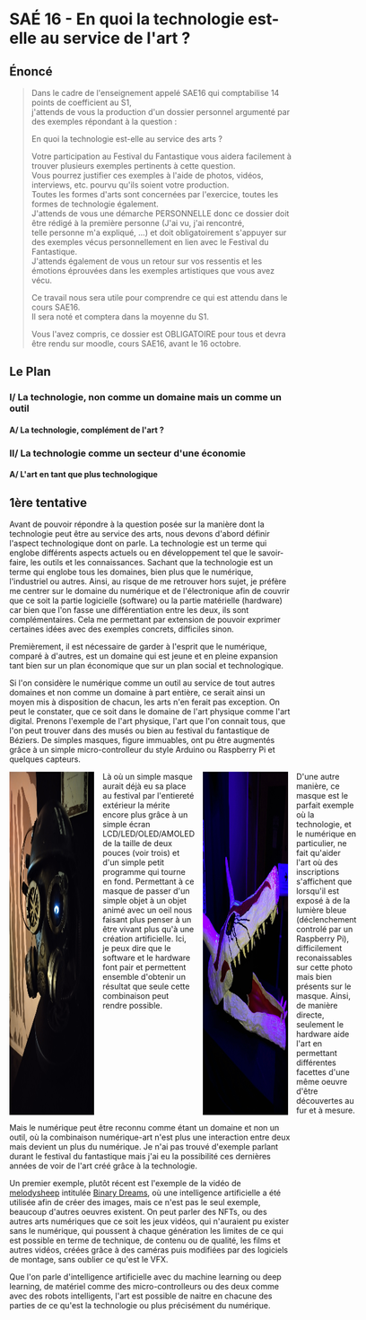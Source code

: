 # SAÉ 16 - En quoi la technologie est-elle au service de l'art ?

## Énoncé

> Dans le cadre de l'enseignement appelé SAE16 qui comptabilise 14 points de coefficient au S1,\
> j'attends de vous la production d'un dossier personnel argumenté par des exemples répondant à la question :
>
> En quoi la technologie est-elle au service des arts ?
>
> Votre participation au Festival du Fantastique vous aidera facilement à trouver plusieurs exemples pertinents à cette question.\
> Vous pourrez justifier ces exemples à l'aide de photos, vidéos, interviews, etc. pourvu qu'ils soient votre production.\
> Toutes les formes d'arts sont concernées par l'exercice, toutes les formes de technologie également.\
> J'attends de vous une démarche PERSONNELLE donc ce dossier doit être rédigé à la première personne (J'ai vu, j'ai rencontré,\
> telle personne m'a expliqué, ...) et doit obligatoirement s'appuyer sur des exemples vécus personnellement en lien avec le Festival du Fantastique.\
> J'attends également de vous un retour sur vos ressentis et les émotions éprouvées dans les exemples artistiques que vous avez vécu.
>
> Ce travail nous sera utile pour comprendre ce qui est attendu dans le cours SAE16.\
> Il sera noté et comptera dans la moyenne du S1.
>
> Vous l'avez compris, ce dossier est OBLIGATOIRE pour tous et devra être rendu sur moodle, cours SAE16, avant le 16 octobre.

## Le Plan

### I/ La technologie, non comme un domaine mais un comme un outil

#### A/ La technologie, complément de l'art ?

### II/ La technologie comme un secteur d'une économie

#### A/ L'art en tant que plus technologique

## 1ère tentative

Avant de pouvoir répondre à la question posée sur la manière dont la technologie peut être au service des arts, nous devons d'abord définir l'aspect technologique dont on parle.
La technologie est un terme qui englobe différents aspects actuels ou en développement tel que le savoir-faire, les outils et les connaissances.
Sachant que la technologie est un terme qui englobe tous les domaines, bien plus que le numérique, l'industriel ou autres.
Ainsi, au risque de me retrouver hors sujet, je préfère me centrer sur le domaine du numérique et de l'électronique afin de couvrir que ce soit la partie logicielle (software) ou la partie matérielle (hardware) car bien que l'on fasse une différentiation entre les deux, ils sont complémentaires.
Cela me permettant par extension de pouvoir exprimer certaines idées avec des exemples concrets, difficiles sinon.

Premièrement, il est nécessaire de garder à l'esprit que le numérique, comparé à d'autres, est un domaine qui est jeune et en pleine expansion tant bien sur un plan
économique que sur un plan social et technologique.

Si l'on considère le numérique comme un outil au service de tout autres domaines et non comme un domaine à part entière, ce serait ainsi un moyen mis à disposition
de chacun, les arts n'en ferait pas exception. On peut le constater, que ce soit dans le domaine de l'art physique comme l'art digital.
Prenons l'exemple de l'art physique, l'art que l'on connait tous, que l'on peut trouver dans des musés ou bien au festival du fantastique de Béziers.
De simples masques, figure immuables, ont pu être augmentés grâce à un simple micro-controlleur du style Arduino ou Raspberry Pi et quelques capteurs.

<div
style="display: flex; justify-content: space-between; column-gap: 10%; width: 30%; height: 30%; min-width: 20%">
    <img src="./src/mask/IMG_20221008_170948.jpg">
    <div>
        Là où un simple masque aurait déjà eu sa place au festival par l'entiereté extérieur la mérite encore plus grâce à un simple écran LCD/LED/OLED/AMOLED de la taille
de deux pouces (voir trois) et d'un simple petit programme qui tourne en fond. Permettant à ce masque de passer d'un simple objet à un objet animé avec un oeil nous faisant plus penser à un être vivant plus qu'à une création artificielle.
Ici, je peux dire que le software et le hardware font pair et permettent ensemble d'obtenir un résultat que seule cette combinaison peut rendre possible.
    </div>
    <img src="./src/mask/IMG_20221008_171330.jpg">
    <div>
        D'une autre manière, ce masque est le parfait exemple où la technologie, et le numérique en particulier, ne fait qu'aider l'art où des inscriptions s'affichent
        que lorsqu'il est exposé à de la lumière bleue (déclenchement controlé par un Raspberry Pi), difficilement reconaissables sur cette photo mais bien présents sur le masque. Ainsi, de manière directe, seulement le hardware aide l'art en permettant différentes facettes d'une même oeuvre d'être découvertes au fur et à mesure.
    </div>
</div>

Mais le numérique peut être reconnu comme étant un domaine et non un outil, où la combinaison numérique-art n'est plus une interaction entre deux mais devient un plus du numérique.
Je n'ai pas trouvé d'exemple parlant durant le festival du fantastique mais j'ai eu la possibilité ces dernières années de voir de l'art créé grâce à la technologie.

Un premier exemple, plutôt récent est l'exemple de la vidéo de [melodysheep](https://www.melodysheep.com/) intitulée [Binary Dreams](https://www.youtube.com/watch?v=ViGcwiW7rfY), où une intelligence artificielle a été utilisée afin de créer des images, mais ce n'est pas le seul exemple, beaucoup d'autres oeuvres existent.
On peut parler des NFTs, ou des autres arts numériques que ce soit les jeux vidéos, qui n'auraient pu exister sans le numérique, qui poussent à chaque génération les limites de ce qui est possible en terme de technique, de contenu ou de qualité, les films et autres vidéos, créées grâce à des caméras puis modifiées par des logiciels de montage, sans oublier ce qu'est le VFX.

Que l'on parle d'intelligence artificielle avec du machine learning ou deep learning, de matériel comme des micro-controlleurs ou des deux comme avec des robots intelligents,
l'art est possible de naitre en chacune des parties de ce qu'est la technologie ou plus précisément du numérique.
